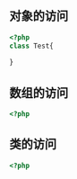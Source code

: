 ## 对象的访问

```php
<?php
class Test{
    
}


```

## 数组的访问

```php
<?php

```

## 类的访问

```php
<?php

```